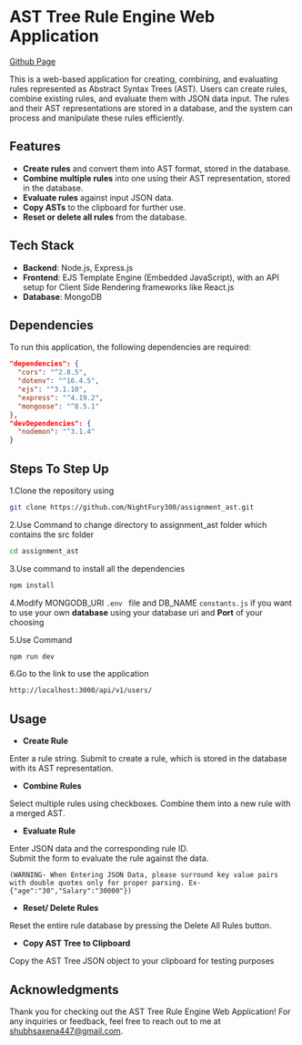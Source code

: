 # AST Tree Rule Engine Web Application

[Github Page](https://github.com/NightFury300/assignment_ast)

This is a web-based application for creating, combining, and evaluating rules represented as Abstract Syntax Trees (AST). Users can create rules, combine existing rules, and evaluate them with JSON data input. The rules and their AST representations are stored in a database, and the system can process and manipulate these rules efficiently.

## Features
- **Create rules** and convert them into AST format, stored in the database.
- **Combine multiple rules** into one using their AST representation, stored in the database.
- **Evaluate rules** against input JSON data.
- **Copy ASTs** to the clipboard for further use.
- **Reset or delete all rules** from the database.

## Tech Stack
- **Backend**: Node.js, Express.js
- **Frontend**: EJS Template Engine (Embedded JavaScript), with an API setup for Client Side Rendering frameworks like React.js
- **Database**: MongoDB

## Dependencies
To run this application, the following dependencies are required:
```json
"dependencies": {
  "cors": "^2.8.5",
  "dotenv": "^16.4.5",
  "ejs": "^3.1.10",
  "express": "^4.19.2",
  "mongoose": "^8.5.1"
},
"devDependencies": {
  "nodemon": "^3.1.4"
}
```

## Steps To Step Up

1.Clone the repository using
```sh
git clone https://github.com/NightFury300/assignment_ast.git
```
2.Use Command to change directory to assignment_ast folder which contains the src folder
```sh
cd assignment_ast
```

3.Use command to install all the dependencies
```sh 
npm install
```

4.Modify MONGODB_URI ```.env ``` file and DB_NAME ```constants.js``` if you want to use your own **database** using your database uri and **Port** of your choosing

5.Use Command
```sh 
npm run dev
```

6.Go to the link to use the application
```sh 
http://localhost:3000/api/v1/users/
```

## Usage

- **Create Rule**

Enter a rule string.
Submit to create a rule, which is stored in the database with its AST representation.

- **Combine Rules**

Select multiple rules using checkboxes.
Combine them into a new rule with a merged AST.

- **Evaluate Rule**

Enter JSON data and the corresponding rule ID.  
Submit the form to evaluate the rule against the data.  

```(WARNING- When Entering JSON Data, please surround key value pairs with double quotes only for proper parsing. Ex- {"age":"30","Salary":"30000"})```

- **Reset/ Delete Rules**

Reset the entire rule database by pressing the Delete All Rules button.

- **Copy AST Tree to Clipboard**

Copy the AST Tree JSON object to your clipboard for testing purposes

## Acknowledgments
Thank you for checking out the AST Tree Rule Engine Web Application! For any inquiries or feedback, feel free to reach out to me at [shubhsaxena447@gmail.com](mailto:shubhsaxena447@gmail.com).
